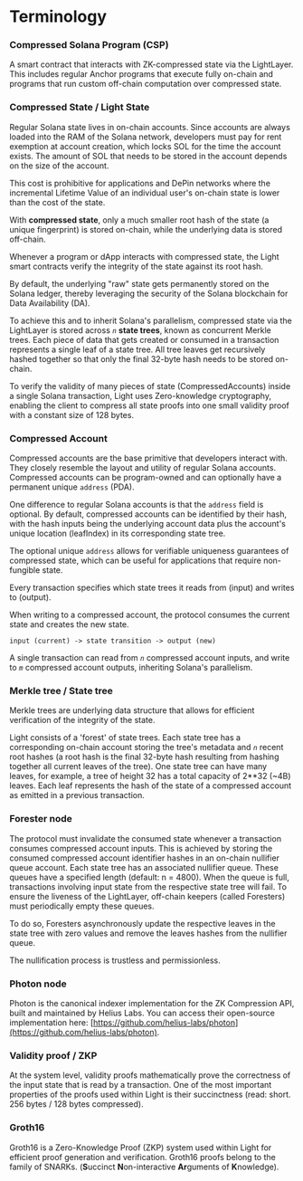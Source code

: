 # Terminology

### Compressed Solana Program (CSP)

A smart contract that interacts with ZK-compressed state via the LightLayer. This includes regular Anchor programs that execute fully on-chain and programs that run custom off-chain computation over compressed state.



### Compressed State / Light State

Regular Solana state lives in on-chain accounts. Since accounts are always loaded into the RAM of the Solana network, developers must pay for rent exemption at account creation, which locks SOL for the time the account exists. The amount of SOL that needs to be stored in the account depends on the size of the account.

This cost is prohibitive for applications and DePin networks where the incremental Lifetime Value of an individual user's on-chain state is lower than the cost of the state.

With **compressed state**, only a much smaller root hash of the state (a unique fingerprint) is stored on-chain, while the underlying data is stored off-chain.&#x20;

Whenever a program or dApp interacts with compressed state, the Light smart contracts verify the integrity of the state against its root hash.

By default, the underlying "raw" state gets permanently stored on the Solana ledger, thereby leveraging the security of the Solana blockchain for Data Availability (DA).

To achieve this and to inherit Solana's parallelism, compressed state via the LightLayer is stored across _`n`_ **state trees**, known as concurrent Merkle trees. Each piece of data that gets created or consumed in a transaction represents a single leaf of a state tree. All tree leaves get recursively hashed together so that only the final 32-byte hash needs to be stored on-chain.

To verify the validity of many pieces of state (CompressedAccounts) inside a single Solana transaction, Light uses Zero-knowledge cryptography, enabling the client to compress all state proofs into one small validity proof with a constant size of 128 bytes.



### Compressed Account

Compressed accounts are the base primitive that developers interact with. They closely resemble the layout and utility of regular Solana accounts. Compressed accounts can be program-owned and can optionally have a permanent unique `address` (PDA).&#x20;

One difference to regular Solana accounts is that the `address` field is optional. By default, compressed accounts can be identified by their hash, with the hash inputs being the underlying account data plus the account's unique location (leafIndex) in its corresponding state tree.

The optional unique `address` allows for verifiable uniqueness guarantees of compressed state, which can be useful for applications that require non-fungible state.

Every transaction specifies which state trees it reads from (input) and writes to (output).&#x20;

When writing to a compressed account, the protocol consumes the current state and creates the new state.

`input (current) -> state transition -> output (new)`

A single transaction can read from _`n`_ compressed account inputs, and write to _`m`_ compressed account outputs, inheriting Solana's parallelism.



### Merkle tree / State tree

Merkle trees are underlying data structure that allows for efficient verification of the integrity of the state.

Light consists of a 'forest' of state trees. Each state tree has a corresponding on-chain account storing the tree's metadata and _`n`_ recent root hashes (a root hash is the final 32-byte hash resulting from hashing together all current leaves of the tree). One state tree can have many leaves, for example, a tree of height 32 has a total capacity of 2\*\*32 (\~4B) leaves. Each leaf represents the hash of the state of a compressed account as emitted in a previous transaction.



### Forester node

The protocol must invalidate the consumed state whenever a transaction consumes compressed account inputs. This is achieved by storing the consumed compressed account identifier hashes in an on-chain nullifier queue account. Each state tree has an associated nullifier queue. These queues have a specified length (default: n = 4800). When the queue is full, transactions involving input state from the respective state tree will fail. To ensure the liveness of the LightLayer, off-chain keepers (called Foresters) must periodically empty these queues.

To do so, Foresters asynchronously update the respective leaves in the state tree with zero values and remove the leaves hashes from the nullifier queue.

The nullification process is trustless and permissionless.&#x20;



### Photon node

Photon is the canonical indexer implementation for the ZK Compression API, built and maintained by Helius Labs. You can access their open-source implementation here: [https://github.com/helius-labs/photon](https://github.com/helius-labs/photon).



### Validity proof / ZKP

At the system level, validity proofs mathematically prove the correctness of the input state that is read by a transaction. One of the most important properties of the proofs used within Light is their succinctness (read: short. 256 bytes / 128 bytes compressed).&#x20;



### Groth16

Groth16 is a Zero-Knowledge Proof (ZKP) system used within Light for efficient proof generation and verification. Groth16 proofs belong to the family of SNARKs. (**S**uccinct **N**on-interactive **Ar**guments of **K**nowledge).











